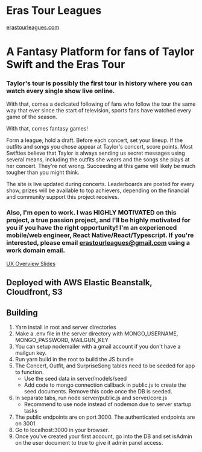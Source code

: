 # Eras Tour Leagues

[erastourleagues.com](https://erastourleagues.com)

# A Fantasy Platform for fans of Taylor Swift and the Eras Tour

### Taylor's tour is possibly the first tour in history where you can watch every single show live online.

With that, comes a dedicated following of fans who follow the tour the same way that ever since the start of television, sports fans have watched every game of the season.

With that, comes fantasy games!

Form a league, hold a draft. Before each concert, set your lineup. If the outfits and songs you chose appear at Taylor's concert, score points. Most Swifties believe that Taylor is always sending us secret messages using several means, including the outfits she wears and the songs she plays at her concert. They're not wrong. Succeeding at this game will likely be much tougher than you might think.

The site is live updated during concerts. Leaderboards are posted for every show, prizes will be available to top achievers, depending on the financial and community support this project receives.

### Also, I'm open to work. I was HIGHLY MOTIVATED on this project, a true passion project, and I'll be highly motivated for you if you have the right opportunity! I'm an experienced mobile/web engineer, React Native/React/Typescript. If you're interested, please email erastourleagues@gmail.com using a work domain email.

[UX Overview Slides](https://docs.google.com/presentation/d/1-NFSJregodZWIoleGL850cNdBLjfwpGH1VOLnSp9ORs/edit?usp=sharing)

## Deployed with AWS Elastic Beanstalk, Cloudfront, S3

## Building

1. Yarn install in root and server directories
2. Make a .env file in the server directory with MONGO_USERNAME, MONGO_PASSWORD, MAILGUN_KEY
3. You can setup nodemailer with a gmail account if you don't have a mailgun key.
4. Run yarn build in the root to build the JS bundle
5. The Concert, Outfit, and SurpriseSong tables need to be seeded for app to function.
   * Use the seed data in server/models/seed
   * Add code to mongo connection callback in public.js to create the seed documents. Remove this code once the DB is seeded.
6. In separate tabs, run node server/public.js and server/core.js
   * Recommend to use node instead of nodemon due to server startup tasks
7. The public endpoints are on port 3000. The authenticated endpoints are on 3001.
8. Go to localhost:3000 in your browser.
9. Once you've created your first account, go into the DB and set isAdmin on the user document to true to give it admin panel access.
